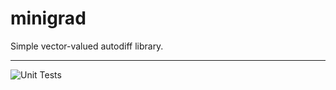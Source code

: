 # minigrad

Simple vector-valued autodiff library.

--------------------------------------------------------------------

![Unit Tests](https://github.com/markoelez/minigrad/workflows/Unit%20Tests/badge.svg)
